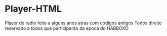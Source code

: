 # Player-HTML
Player de radio feito a alguns anos atras com codigos antigos
Todos direito reservado a todos que participarão da epoca do HABBOXD
